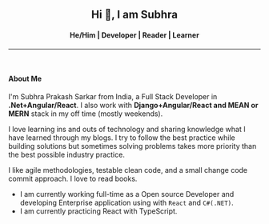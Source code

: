 <h2 align="center">Hi 👋, I am Subhra </h2>
<h4 align="center">He/Him | Developer | Reader | Learner </h4>
<hr/>

<br/>
<h4 align="left">About Me</h4>
<p align="left">
I'm Subhra Prakash Sarkar from India, a Full Stack Developer in <b>.Net+Angular/React</b>. I also work with  <b>Django+Angular/React and MEAN or MERN</b> stack in my off time (mostly weekends). 

I love learning ins and outs of technology and sharing knowledge what I have learned through my blogs. I try to follow the best practice while building solutions but sometimes solving problems takes more priority than the best possible industry practice. 
 
I like agile methodologies, testable clean code, and a small change code commit approach. I love to read books.

 - I am currently working full-time as a Open source Developer and developing Enterprise application using with `React` and `C#(.NET)`.
 - I am currently practicing React with TypeScript. 
</p>
